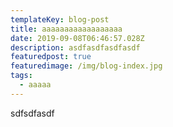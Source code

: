 ```yaml
---
templateKey: blog-post
title: aaaaaaaaaaaaaaaaaa
date: 2019-09-08T06:46:57.028Z
description: asdfasdfasdfasdf
featuredpost: true
featuredimage: /img/blog-index.jpg
tags:
  - aaaaa
---
```

sdfsdfasdf
